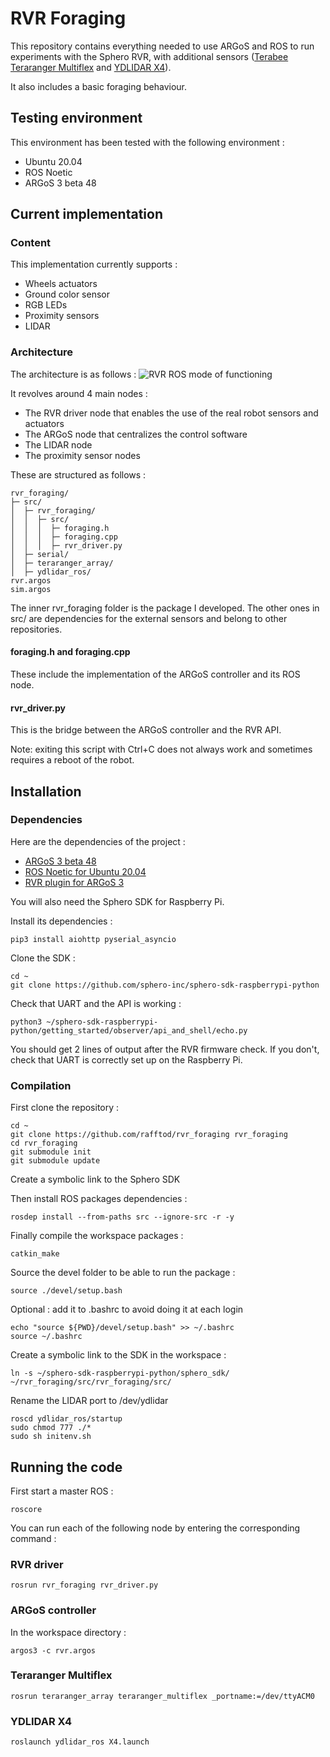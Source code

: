 # RVR Foraging

This repository contains everything needed to use ARGoS and ROS to run experiments with the Sphero RVR, with additional sensors ([Terabee Teraranger Multiflex](https://www.terabee.com/shop/lidar-tof-multi-directional-arrays/teraranger-multiflex/) and [YDLIDAR X4](https://www.ydlidar.com/products/view/5.html)).

It also includes a basic foraging behaviour.

## Testing environment

This environment has been tested with the following environment :

-   Ubuntu 20.04
-   ROS Noetic
-   ARGoS 3 beta 48

## Current implementation

### Content

This implementation currently supports :

-   Wheels actuators
-   Ground color sensor
-   RGB LEDs
-   Proximity sensors
-   LIDAR

### Architecture

The architecture is as follows :
![RVR ROS mode of functioning](https://i.imgur.com/2DQQTra.png "RVR ROS")

It revolves around 4 main nodes :

-   The RVR driver node that enables the use of the real robot sensors and actuators
-   The ARGoS node that centralizes the control software
-   The LIDAR node
-   The proximity sensor nodes

These are structured as follows :

```
rvr_foraging/
├─ src/
│  ├─ rvr_foraging/
│  │  ├─ src/
│  │  │  ├─ foraging.h
│  │  │  ├─ foraging.cpp
│  │  │  ├─ rvr_driver.py
│  ├─ serial/
│  ├─ teraranger_array/
│  ├─ ydlidar_ros/
rvr.argos
sim.argos
```

The inner rvr_foraging folder is the package I developed. The other ones in src/ are dependencies for the external sensors and belong to other repositories.

#### foraging.h and foraging.cpp

These include the implementation of the ARGoS controller and its ROS node.

#### rvr_driver.py

This is the bridge between the ARGoS controller and the RVR API.

Note: exiting this script with Ctrl+C does not always work and sometimes requires a reboot of the robot.

## Installation

### Dependencies

Here are the dependencies of the project :

-   [ARGoS 3 beta 48](https://github.com/ilpincy/argos3/tree/3.0.0-beta48)
-   [ROS Noetic for Ubuntu 20.04](http://wiki.ros.org/noetic/Installation/Ubuntu)
-   [RVR plugin for ARGoS 3](https://github.com/rafftod/argos3-rvr)

You will also need the Sphero SDK for Raspberry Pi.

Install its dependencies :

```
pip3 install aiohttp pyserial_asyncio
```

Clone the SDK :

```
cd ~
git clone https://github.com/sphero-inc/sphero-sdk-raspberrypi-python
```

Check that UART and the API is working :

```
python3 ~/sphero-sdk-raspberrypi-python/getting_started/observer/api_and_shell/echo.py
```

You should get 2 lines of output after the RVR firmware check. If you don't, check that UART is correctly set up on the Raspberry Pi.

### Compilation

First clone the repository :

```
cd ~
git clone https://github.com/rafftod/rvr_foraging rvr_foraging
cd rvr_foraging
git submodule init
git submodule update
```

Create a symbolic link to the Sphero SDK

Then install ROS packages dependencies :

```
rosdep install --from-paths src --ignore-src -r -y
```

Finally compile the workspace packages :

```
catkin_make
```

Source the devel folder to be able to run the package :

```
source ./devel/setup.bash
```

Optional : add it to .bashrc to avoid doing it at each login

```
echo "source ${PWD}/devel/setup.bash" >> ~/.bashrc
source ~/.bashrc
```

Create a symbolic link to the SDK in the workspace :

```
ln -s ~/sphero-sdk-raspberrypi-python/sphero_sdk/ ~/rvr_foraging/src/rvr_foraging/src/
```

Rename the LIDAR port to /dev/ydlidar

```
roscd ydlidar_ros/startup
sudo chmod 777 ./*
sudo sh initenv.sh
```

## Running the code

First start a master ROS :

```
roscore
```

You can run each of the following node by entering the corresponding command :

### RVR driver

```
rosrun rvr_foraging rvr_driver.py
```

### ARGoS controller

In the workspace directory :

```
argos3 -c rvr.argos
```

### Teraranger Multiflex

```
rosrun teraranger_array teraranger_multiflex _portname:=/dev/ttyACM0
```

### YDLIDAR X4

```
roslaunch ydlidar_ros X4.launch
```
